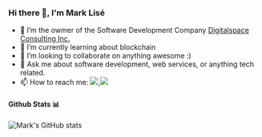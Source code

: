 ### Hi there 👋, I'm Mark Lisé

- 🔭 I’m the owmer of the Software Development Company <a href='https://www.digitalspace.ca/'>Digitalspace Consulting Inc.</a>
- 🌱 I’m currently learning about blockchain
- 👯 I’m looking to collaborate on anything awesome :)
- 💬 Ask me about software development, web services, or anything tech related.
- 📫 How to reach me: <span><a href="https://twitter.com/marklise"><img src="https://img.shields.io/badge/-Twitter-1ca0f1?style=flat-square&labelColor=1ca0f1&logo=twitter&logoColor=white&link=https://twitter.com/marklise"><a/><a href="https://www.linkedin.com/in/marklise/">&nbsp;<img src="https://img.shields.io/badge/-LinkedIn-blue?style=flat-square&logo=Linkedin&logoColor=white&link=https://www.linkedin.com/in/marklise/"><a/></span>

#### Github Stats 📊

![Mark's GitHub stats](https://github-readme-stats.vercel.app/api?username=marklise&show_icons=true&theme=dark)
